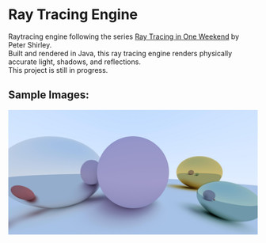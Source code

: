 # Ray Tracing Engine
Raytracing engine following the series [Ray Tracing in One Weekend](https://raytracing.github.io/) by Peter Shirley.  
Built and rendered in Java, this ray tracing engine renders physically accurate light, shadows, and reflections.  
This project is still in progress.  
  
## Sample Images:
![This is an image](https://github.com/carlgombert/Raytracer/blob/main/raytracer/Images/progress3.jpg)
